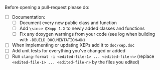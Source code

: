 Before opening a pull-request please do:
- [ ] Documentation:
  - [ ] Document every new public class and function
  - [ ] Add `\since QXmpp 1.X` to newly added classes and functions
  - [ ] Fix any doxygen warnings from your code (see log when building with `-DBUILD_DOCUMENTATION=ON`)
- [ ] When implementing or updating XEPs add it to `doc/xep.doc`
- [ ] Add unit tests for everything you've changed or added
- [ ] Run `clang-format -i <edited-file-1> ... <edited-file-n>` (replace `<edited-file-1> ... <edited-file-n>` by the files you edited)
